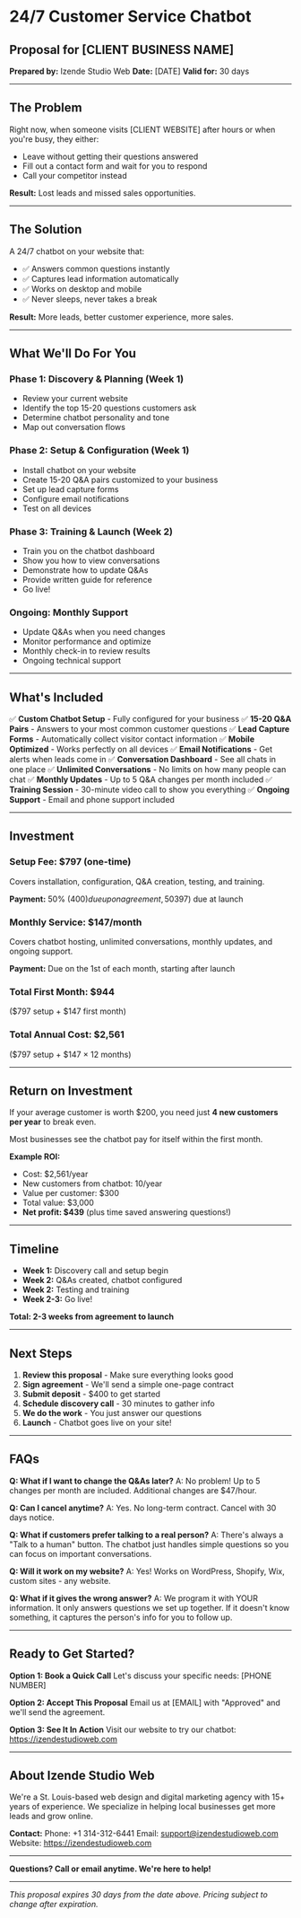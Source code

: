 # 24/7 Customer Service Chatbot
## Proposal for [CLIENT BUSINESS NAME]

**Prepared by:** Izende Studio Web
**Date:** [DATE]
**Valid for:** 30 days

---

## The Problem

Right now, when someone visits [CLIENT WEBSITE] after hours or when you're busy, they either:
- Leave without getting their questions answered
- Fill out a contact form and wait for you to respond
- Call your competitor instead

**Result:** Lost leads and missed sales opportunities.

---

## The Solution

A 24/7 chatbot on your website that:
- ✅ Answers common questions instantly
- ✅ Captures lead information automatically
- ✅ Works on desktop and mobile
- ✅ Never sleeps, never takes a break

**Result:** More leads, better customer experience, more sales.

---

## What We'll Do For You

### Phase 1: Discovery & Planning (Week 1)
- Review your current website
- Identify the top 15-20 questions customers ask
- Determine chatbot personality and tone
- Map out conversation flows

### Phase 2: Setup & Configuration (Week 1)
- Install chatbot on your website
- Create 15-20 Q&A pairs customized to your business
- Set up lead capture forms
- Configure email notifications
- Test on all devices

### Phase 3: Training & Launch (Week 2)
- Train you on the chatbot dashboard
- Show you how to view conversations
- Demonstrate how to update Q&As
- Provide written guide for reference
- Go live!

### Ongoing: Monthly Support
- Update Q&As when you need changes
- Monitor performance and optimize
- Monthly check-in to review results
- Ongoing technical support

---

## What's Included

✅ **Custom Chatbot Setup** - Fully configured for your business
✅ **15-20 Q&A Pairs** - Answers to your most common customer questions
✅ **Lead Capture Forms** - Automatically collect visitor contact information
✅ **Mobile Optimized** - Works perfectly on all devices
✅ **Email Notifications** - Get alerts when leads come in
✅ **Conversation Dashboard** - See all chats in one place
✅ **Unlimited Conversations** - No limits on how many people can chat
✅ **Monthly Updates** - Up to 5 Q&A changes per month included
✅ **Training Session** - 30-minute video call to show you everything
✅ **Ongoing Support** - Email and phone support included

---

## Investment

### Setup Fee: $797 (one-time)
Covers installation, configuration, Q&A creation, testing, and training.

**Payment:** 50% ($400) due upon agreement, 50% ($397) due at launch

### Monthly Service: $147/month
Covers chatbot hosting, unlimited conversations, monthly updates, and ongoing support.

**Payment:** Due on the 1st of each month, starting after launch

### Total First Month: $944
($797 setup + $147 first month)

### Total Annual Cost: $2,561
($797 setup + $147 × 12 months)

---

## Return on Investment

If your average customer is worth $200, you need just **4 new customers per year** to break even.

Most businesses see the chatbot pay for itself within the first month.

**Example ROI:**
- Cost: $2,561/year
- New customers from chatbot: 10/year
- Value per customer: $300
- Total value: $3,000
- **Net profit: $439** (plus time saved answering questions!)

---

## Timeline

- **Week 1:** Discovery call and setup begin
- **Week 2:** Q&As created, chatbot configured
- **Week 2:** Testing and training
- **Week 2-3:** Go live!

**Total: 2-3 weeks from agreement to launch**

---

## Next Steps

1. **Review this proposal** - Make sure everything looks good
2. **Sign agreement** - We'll send a simple one-page contract
3. **Submit deposit** - $400 to get started
4. **Schedule discovery call** - 30 minutes to gather info
5. **We do the work** - You just answer our questions
6. **Launch** - Chatbot goes live on your site!

---

## FAQs

**Q: What if I want to change the Q&As later?**
A: No problem! Up to 5 changes per month are included. Additional changes are $47/hour.

**Q: Can I cancel anytime?**
A: Yes. No long-term contract. Cancel with 30 days notice.

**Q: What if customers prefer talking to a real person?**
A: There's always a "Talk to a human" button. The chatbot just handles simple questions so you can focus on important conversations.

**Q: Will it work on my website?**
A: Yes! Works on WordPress, Shopify, Wix, custom sites - any website.

**Q: What if it gives the wrong answer?**
A: We program it with YOUR information. It only answers questions we set up together. If it doesn't know something, it captures the person's info for you to follow up.

---

## Ready to Get Started?

**Option 1: Book a Quick Call**
Let's discuss your specific needs: [PHONE NUMBER]

**Option 2: Accept This Proposal**
Email us at [EMAIL] with "Approved" and we'll send the agreement.

**Option 3: See It In Action**
Visit our website to try our chatbot: https://izendestudioweb.com

---

## About Izende Studio Web

We're a St. Louis-based web design and digital marketing agency with 15+ years of experience. We specialize in helping local businesses get more leads and grow online.

**Contact:**
Phone: +1 314-312-6441
Email: support@izendestudioweb.com
Website: https://izendestudioweb.com

---

**Questions? Call or email anytime. We're here to help!**

---

*This proposal expires 30 days from the date above. Pricing subject to change after expiration.*
